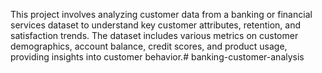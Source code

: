 This project involves analyzing customer data from a banking or financial services dataset to understand key customer attributes, retention, and satisfaction trends. The dataset includes various metrics on customer demographics, account balance, credit scores, and product usage, providing insights into customer behavior.# banking-customer-analysis

